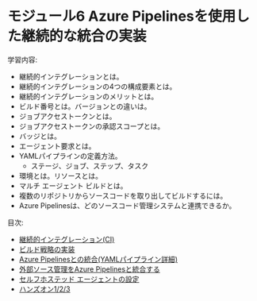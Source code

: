 # モジュール6 Azure Pipelinesを使用した継続的な統合の実装

学習内容:

- 継続的インテグレーションとは。
- 継続的インテグレーションの4つの構成要素とは。
- 継続的インテグレーションのメリットとは。
- ビルド番号とは。バージョンとの違いは。
- ジョブアクセストークンとは。
- ジョブアクセストークンの承認スコープとは。
- バッジとは。
- エージェント要求とは。
- YAMLパイプラインの定義方法。
  - ステージ、ジョブ、ステップ、タスク
- 環境とは。リソースとは。
- マルチ エージェント ビルドとは。
- 複数のリポジトリからソースコードを取り出してビルドするには。
- Azure Pipelinesは、どのソースコード管理システムと連携できるか。

目次:

- [継続的インテグレーション(CI)](mod06-01-ci.md)
- [ビルド戦略の実装](mod06-02-build.md)
- [Azure Pipelinesとの統合(YAMLパイプライン詳細)](mod06-03-yaml.md)
- [外部ソース管理をAzure Pipelinesと統合する](mod06-04-scm-integration.md)
- [セルフホステッド エージェントの設定](mod06-05-self-hosted-agent.md)
- [ハンズオン1/2/3](mod06-06-hands-on.md)
